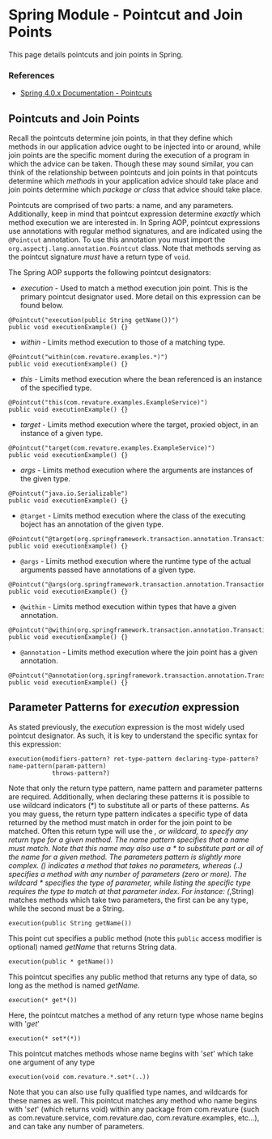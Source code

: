 # Spring Module - Pointcut and Join Points

This page details pointcuts and join points in Spring.

### References
* [Spring 4.0.x Documentation - Pointcuts](https://docs.spring.io/spring/docs/4.0.x/spring-framework-reference/html/aop.html#aop-pointcuts)


## Pointcuts and Join Points
Recall the pointcuts determine join points, in that they define which methods in our application advice ought to be injected into or around, while join points are the specific moment during the execution of a program in which the advice can be taken. Though these may sound similar, you can think of the relationship between pointcuts and join points in that pointcuts determine which _methods_ in your application advice should take place and join points determine which _package or class_ that advice should take place.

Pointcuts are comprised of two parts: a name, and any parameters. Additionally, keep in mind that pointcut expression determine _exactly_ which method execution we are interested in. In Spring AOP, pointcut expressions use annotations with regular method signatures, and are indicated using the `@Pointcut` annotation. To use this annotation you must import the `org.aspectj.lang.annotation.Pointcut` class. Note that methods serving as the pointcut signature _must_ have a return type of `void`.

The Spring AOP supports the following pointcut designators:
* _execution_ - Used to match a method execution join point. This is the primary pointcut designator used. More detail on this expression can be found below.
```
@Pointcut("execution(public String getName())")
public void executionExample() {}
```
* _within_ - Limits method execution to those of a matching type.
```
@Pointcut("within(com.revature.examples.*)")
public void executionExample() {}
```
* _this_ - Limits method execution where the bean referenced is an instance of the specified type.
```
@Pointcut("this(com.revature.examples.ExampleService)")
public void executionExample() {}
```
* _target_ - Limits method execution where the target, proxied object, in an instance of a given type.
```
@Pointcut("target(com.revature.examples.ExampleService)")
public void executionExample() {}
```
* _args_ - Limits method execution where the arguments are instances of the given type.
```
@Pointcut("java.io.Serializable")
public void executionExample() {}
```
* `@target` - Limits method execution where the class of the executing boject has an annotation of the given type.
```
@Pointcut("@target(org.springframework.transaction.annotation.Transactional)")
public void executionExample() {}
```
* `@args` - Limits method execution where the runtime type of the actual arguments passed have annotations of a given type.
```
@Pointcut("@args(org.springframework.transaction.annotation.Transactional)")
public void executionExample() {}
```
* `@within` - Limits method execution within types that have a given annotation.
```
@Pointcut("@within(org.springframework.transaction.annotation.Transactional)")
public void executionExample() {}
```
* `@annotation` - Limits method execution where the join point has a given annotation.
```
@Pointcut("@annotation(org.springframework.transaction.annotation.Transactional)")
public void executionExample() {}
```

## Parameter Patterns for _execution_ expression
As stated previously, the _execution_ expression is the most widely used pointcut designator. As such, it is key to understand the specific syntax for this expression:
```
execution(modifiers-pattern? ret-type-pattern declaring-type-pattern? name-pattern(param-pattern)
            throws-pattern?)
```
Note that only the return type pattern, name pattern and parameter patterns are required. Additionally, when declaring these patterns it is possible to use wildcard indicators (*) to substitute all or parts of these patterns. As you may guess, the return type pattern indicates a specific type of data returned by the method must match in order for the join point to be matched. Often this return type will use the *, or wildcard, to specify any return type for a given method. The name pattern specifies that a name must match. Note that this name may also use a * to substitute part or all of the name for a given method. The parameters pattern is slightly more complex. () indicates a method that takes no parameters, whereas (..) specifies a method with any number of parameters (zero or more). The wildcard * specifies the type of parameter, while listing the specific type requires the type to match at that parameter index. For instance: (*,String) matches methods which take two parameters, the first can be any type, while the second must be a String.

```
execution(public String getName())
```
This point cut specifies a public method (note this `public` access modifier is optional) named _getName_ that returns String data.

```
execution(public * getName())
```
This pointcut specifies any public method that returns any type of data, so long as the method is named _getName_.

```
execution(* get*())
```
Here, the pointcut matches a method of any return type whose name begins with '_get_'

```
execution(* set*(*))
```
This pointcut matches methods whose name begins with '_set_' which take one argument of any type

```
execution(void com.revature.*.set*(..))
```
Note that you can also use fully qualified type names, and wildcards for these names as well. This pointcut matches any method who name begins with '_set_' (which returns void) within any package from com.revature (such as com.revature.service, com.revature.dao, com.revature.examples, etc...), and can take any number of parameters.